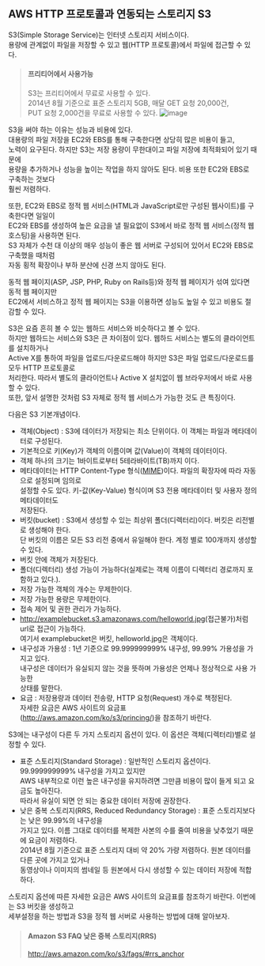 ## AWS HTTP 프로토콜과 연동되는 스토리지 S3
S3(Simple Storage Service)는 인터넷 스토리지 서비스이다.  
용량에 관계없이 파일을 저장할 수 있고 웹(HTTP  프로토콜)에서 파일에 접근할 수 있다.  

>#### 프리티어에서 사용가능
>S3는 프리티어에서 무료로 사용할 수 있다.  
>2014년 8월 기준으로 표준 스토리지 5GB, 매달 GET 요청 20,000건,  
>PUT 요청 2,000건을 무료로 사용할 수 있다.
![image](https://user-images.githubusercontent.com/33191974/138410847-16110f3a-f4df-4555-a7e0-672212b0a7d2.png)  

S3을 써야 하는 이유는 성능과 비용에 있다.  
대용량의 파일 저장을 EC2와 EBS를 통해 구축한다면 상당히 많은 비용이 들고,  
노력이 요구된다. 하지만 S3는 저장 용량이 무한대이고 파일 저장에 최적화되어 있기 때문에  
용량을 추가하거나 성능을 높이는 작업을 하지 않아도 된다. 비용 또한 EC2와 EBS로 구축하는 것보다  
훨씬 저렴하다.  
  
또한, EC2와 EBS로 정적 웹 서비스(HTML과 JavaScript로만 구성된 웹사이트)를 구축한다면 일일이  
EC2와 EBS를 생성하여 높은 요금을 낼 필요없이 S3에서 바로 정적 웹 서비스(정적 웹 호스팅)을 사용하면 된다.  
S3 자체가 수천 대 이상의 매우 성능이 좋은 웹 서버로 구성되어 있어서 EC2와 EBS로 구축했을 때처럼  
자동 횡적 확장이나 부하 분산에 신경 쓰지 않아도 된다.  
  
동적 웹 페이지(ASP, JSP, PHP, Ruby on Rails등)와 정적 웹 페이지가 섞여 있다면 동적 웹 페이지만  
EC2에서 서비스하고 정적 웹 페이지는 S3을 이용하면 성능도 높일 수 있고 비용도 절감할 수 있다.  
  
S3은 요즘 흔히 볼 수 있는 웹하드 서비스와 비슷하다고 볼 수 있다.  
하지만 웹하드는 서비스와 S3은 큰 차이점이 있다. 웹하드 서비스는 별도의 클라이언트를 설치하거나  
Active X를 통하여 파일을 업로드/다운로드해야 하지만 S3은 파일 업로드/다운로드를 모두 HTTP 프로토콜로  
처리한다. 따라서 별도의 클라이언트나 Active X 설치없이 웹 브라우저에서 바로 사용할 수 있다.  
또한, 앞서 설명한 것처럼 S3 자체로 정적 웹 서비스가 가능한 것도 큰 특징이다.   
  
다음은 S3 기본개념이다.
- 객체(Object) : S3에 데이터가 저장되는 최소 단위이다. 이 객체는 파일과 메타데이터로 구성된다.  
- 기본적으로 키(Key)가 객체의 이름이며 값(Value)이 객체의 데이터이다.  
- 객체 하나의 크기는 1바이트로부터 5테라바이트(TB)까지 이다.
- 메타데이터는 HTTP Content-Type 형식([MIME](https://developer.mozilla.org/ko/docs/Web/HTTP/Basics_of_HTTP/MIME_types))이다. 파일의 확장자에 따라 자동으로 설정되며 임의로  
  설정할 수도 있다. 키-값(Key-Value) 형식이며 S3 전용 메타데이터 및 사용자 정의 메타데이터도  
  저장된다.
- 버킷(bucket) : S3에서 생성할 수 있는 최상위 폴더(디렉터리)이다. 버킷은 리전별로 생성해야 한다.  
  단 버킷의 이름은 모든 S3 리전 중에서 유일해야 한다. 계정 별로 100개까지 생성할 수 있다.  
- 버킷 안에 객체가 저장된다.
- 폴더(디렉터리) 생성 가능이 가능하다(실제로는 객체 이름이 디렉터리 경로까지 포함하고 있다.).
- 저장 가능한 객체의 개수는 무제한이다.
- 저장 가능한 용량은 무제한이다.
- 접속 제어 및 권한 관리가 가능하다.
- <http://examplebucket.s3.amazonaws.com/helloworld.jpg>(접근불가)처럼 url로 접근이 가능하다.  
  여기서 examplebucket은 버킷, helloworld.jpg은 객체이다.
- 내구성과 가용성 : 1년 기준으로 99.999999999% 내구성, 99.99% 가용성을 가지고 있다.  
  내구성은 데이터가 유실되지 않는 것을 뜻하며 가용성은 언제나 정상적으로 사용 가능한  
  상태를 말한다.  
- 요금 : 저장용량과 데이터 전송량, HTTP 요청(Request) 개수로 책정된다.   
  자세한 요금은 AWS 사이트의 요금표(http://aws.amazon.com/ko/s3/princing/)을 참조하기 바란다.
  
S3에는 내구성이 다른 두 가지 스토리지 옵션이 있다. 이 옵션은 객체(디렉터리)별로 설정할 수 있다.
- 표준 스토리지(Standard Storage) : 일반적인 스토리지 옵션이다. 99.999999999% 내구성을 가지고 있지만  
  AWS 내부적으로 이런 높은 내구성을 유지하려면 그만큼 비용이 많이 들게 되고 요금도 높아진다.  
  따라서 유실이 되면 안 되는 중요한 데이터 저장에 권장한다.  
- 낮은 중복 스토리지(RRS, Reduced Redundancy Storage) : 표준 스토리지보다는 낮은 99.99%의 내구성을  
  가지고 있다. 이름 그대로 데이터를 복제한 사본의 수를 줄여 비용을 낮추었기 때문에 요금이 저렴하다.  
  2014년 8월 기준으로 표준 스토리지 대비 약 20% 가량 저렴하다. 원본 데이터를 다른 곳에 가지고 있거나  
  동영상이나 이미지의 썸네일 등 원본에서 다시 생성할 수 있는 데이터 저장에 적합하다.  

스토리지 옵션에 따른 자세한 요금은 AWS 사이트의 요금표를 참조하기 바란다. 이번에는 S3 버킷을 생성하고  
세부설정을 하는 방법과 S3을 정적 웹 서버로 사용하는 방법에 대해 알아보자.

> #### Amazon S3 FAQ 낮은 중복 스토리지(RRS)
> http://aws.amazon.com/ko/s3/fags/#rrs_anchor




















